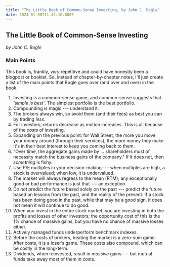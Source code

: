 ```yaml
---
title: "The Little Book of Common-Sense Investing, by John C. Bogle"
date: 2024-01-08T11:47:10.000Z
---
```


## The Little Book of Common-Sense Investing

_by John C. Bogle_

### Main Points

This book is, frankly, *very* repetitive and could have honestly been a blogpost or booklet. So, instead of chapter-by-chapter notes, I'll just create a list of the main points that Bogle goes over (and over and over) in the book.

1. Investing is a common-sense game, and common-sense suggests that _'simple is best'_. The simplest portfolio is the best portfolio.
2. Compounding is magic --- understand it.
3. The brokers always win, so avoid them (and their fees) as best you can by trading *less*.
4. For investors, returns decrease as motion increases. This is all because of the *costs* of investing.
5. Expanding on the previous point: for Wall Street, the more you move your money around (through their services), the more money they make. It's in their best interest to keep you coming back to them.
6. "Over time, the aggregate gains made by ... shareholders must of necessity match the business gains of the company." If it does not, then *something* is fishy.
7. Use P/E multiples in your decision-making --- when multiples are high, a stock is overvalued; when low, it is undervalued.
8. The market will always regress to the mean (RTM); any exceptionally good or bad performance is just that --- an exception.
9. Do *not* predict the future based solely on the past --- predict the future based on lessons from the past, and the reality of the present. If a stock has been doing good in the past, while that may be a good sign, it does not mean it will continue to do good.
10. When you invest in the entire stock market, you are investing in both the profits and losses of other investors; the opportunity cost of this is the 1% chance of massive gains, but you have no chance of massive losses either.
11. Actively managed funds underperform benchmark indexes.
12. Before the costs of brokers, beating the market is a zero-sum game. After costs, it is a loser’s game. These costs also compound, which can be costly in the long-term.
13. Dividends, when reinvested, result in *massive* gains --- but mutual funds take away most of them in costs.
